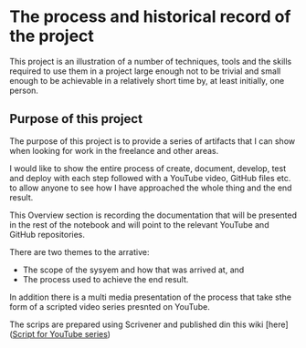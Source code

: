 # The process and historical record of the project
This project is an illustration of a number of techniques, tools and the skills required to use them in a project large enough not to be trivial and small enough to be achievable in a  relatively short time by, at least initially, one person. 

## Purpose of this project
The purpose of this project is to provide a series of artifacts that I can show when looking for work in the freelance and other areas.

I would like to show the entire process of create, document, develop, test and deploy with each step followed with a YouTube video, GitHub files etc. to allow anyone to see how I have approached the whole thing and the end result. 

This Overview section is recording the documentation that will be presented in the rest of the notebook and will point to the relevant YouTube and GitHub repositories. 

There are two themes to the arrative:
- The scope of the sysyem and how that was arrived at, and
- The process used to achieve the end result.

In addition there is a multi media presentation of the process that take sthe form of a scripted video series presnted on YouTube.

The scrips are prepared using Scrivener and published din this wiki [here]([Script for YouTube series](/Open-Source-Customer-Communication-Management-System-Project/Narrative/Script-for-YouTube-series))

